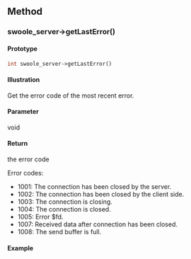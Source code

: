 ## Method

### swoole_server->getLastError()

#### Prototype

```php
int swoole_server->getLastError()
```

#### Illustration

Get the error code of the most recent error.

#### Parameter

void

#### Return

the error code

Error codes:
* 1001: The connection has been closed by the server.
* 1002: The connection has been closed by the client side.
* 1003: The connection is closing.
* 1004: The connection is closed.
* 1005: Error $fd.
* 1007: Received data after connection has been closed.
* 1008: The send buffer is full.

#### Example
